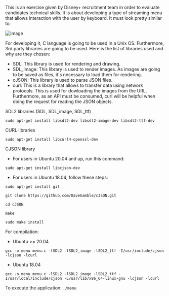 
This is an exercise given by Disney+ recruitment team in order to evaluate candidates technical skills. It is about developing a type of streaming menu that allows interaction with the user by keyboard. It must look pretty similar to:

![image](https://user-images.githubusercontent.com/58311946/220862087-bb22014f-3c09-4f89-8bbb-8c88e7847879.png)

For developing it, C language is going to be used in a Unix OS. Furthermore, 3rd party libraries are going to be used. Here is the list of libraries used and why are they chosen:
  - SDL: This library is used for rendering and drawing.
  - SDL_image: This library is used to render images. As images are going to be saved as files, it's necessary to load them for rendering.
  - cJSON: This library is used to parse JSON files.
  - curl: This is a library that allows to transfer data using network protocols. This is used for dowloading the images from the URL. Furthermore, as an API must be consumed, curl will be helpful when doing the request for reading the JSON objects.
  
SDL2 libraries (SDL, SDL_image, SDL_ttf)

```sudo apt-get install libsdl2-dev libsdl2-image-dev libsdl2-ttf-dev```

CURL libraries

```sudo apt-get install libcurl4-openssl-dev```

CJSON library

- For users in Ubuntu 20.04 and up, run this command:

```sudo apt-get install libcjson-dev```

- For users in Ubuntu 18.04, follow these steps:

```sudo apt-get install git```

```git clone https://github.com/DaveGamble/cJSON.git```

```cd cJSON```

```make```

```sudo make install```

For compilation:

- Ubuntu >= 20.04

```gcc -o menu menu.c -lSDL2 -lSDL2_image -lSDL2_ttf -I/usr/include/cjson -lcjson -lcurl```

- Ubuntu 18.04

```gcc -o menu menu.c -lSDL2 -lSDL2_image -lSDL2_ttf -I/usr/local/include/cjson -L/usr/lib/x86_64-linux-gnu -lcjson -lcurl```

To execute the application:
```./menu```
